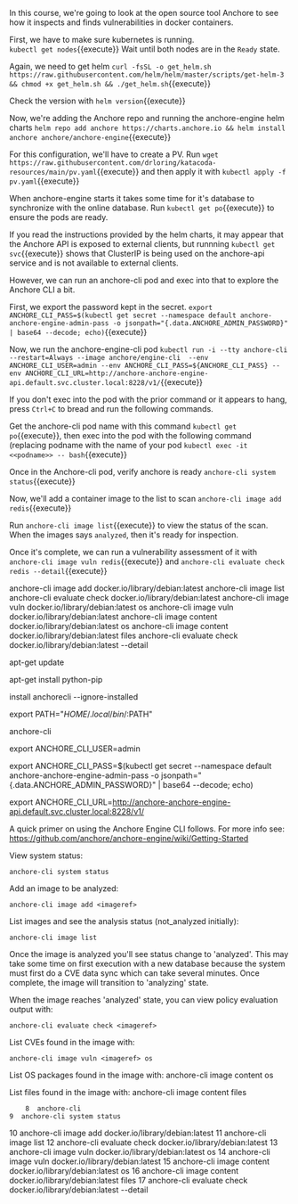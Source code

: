 In this course, we're going to look at the open source tool Anchore to see how it inspects and finds vulnerabilities in docker containers.

First, we have to make sure kubernetes is running.  
`kubectl get nodes`{{execute}}
Wait until both nodes are in the `Ready` state.

Again, we need to get helm
`curl -fsSL -o get_helm.sh https://raw.githubusercontent.com/helm/helm/master/scripts/get-helm-3 && chmod +x get_helm.sh && ./get_helm.sh`{{execute}}

Check the version with `helm version`{{execute}}

Now, we're adding the Anchore repo and running the anchore-engine helm charts
`helm repo add anchore https://charts.anchore.io && helm install anchore anchore/anchore-engine`{{execute}}

For this configuration, we'll have to create a PV.  Run `wget https://raw.githubusercontent.com/drloring/katacoda-resources/main/pv.yaml`{{execute}} and then apply it with `kubectl apply -f pv.yaml`{{execute}}

When anchore-engine starts it takes some time for it's database to synchronize with the online database.  Run `kubectl get po`{{execute}} to ensure the pods are ready.

If you read the instructions provided by the helm charts, it may appear that the Anchore API is exposed to external clients, but runnning `kubectl get svc`{{execute}} shows that ClusterIP is being used on the anchore-api service and is not available to external clients.

However, we can run an anchore-cli pod and exec into that to explore the Anchore CLI a bit.

First, we export the password kept in the secret. `export ANCHORE_CLI_PASS=$(kubectl get secret --namespace default anchore-anchore-engine-admin-pass -o jsonpath="{.data.ANCHORE_ADMIN_PASSWORD}" | base64 --decode; echo)`{{execute}}

Now, we run the anchore-engine-cli pod `kubectl run -i --tty anchore-cli --restart=Always --image anchore/engine-cli  --env ANCHORE_CLI_USER=admin --env ANCHORE_CLI_PASS=${ANCHORE_CLI_PASS} --env ANCHORE_CLI_URL=http://anchore-anchore-engine-api.default.svc.cluster.local:8228/v1/`{{execute}}

If you don't exec into the pod with the prior command or it appears to hang, press `Ctrl+C` to bread and run the following commands.

Get the anchore-cli pod name with this command `kubectl get po`{{execute}}, then exec into the pod with the following command (replacing podname with the name of your pod `kubectl exec -it <<podname>> -- bash`{{execute}}

Once in the Anchore-cli pod, verify anchore is ready
`anchore-cli system status`{{execute}}

Now, we'll add a container image to the list to scan `anchore-cli image add redis`{{execute}}

Run `anchore-cli image list`{{execute}} to view the status of the scan.  When the images says `analyzed`, then it's ready for inspection.  

Once it's complete, we can run a vulnerability assessment of it with `anchore-cli image vuln redis`{{execute}} and `anchore-cli evaluate check redis --detail`{{execute}}

anchore-cli image add docker.io/library/debian:latest
anchore-cli image list
anchore-cli evaluate check docker.io/library/debian:latest
anchore-cli image vuln docker.io/library/debian:latest os
anchore-cli image vuln docker.io/library/debian:latest
anchore-cli image content docker.io/library/debian:latest os
anchore-cli image content docker.io/library/debian:latest files
anchore-cli evaluate check docker.io/library/debian:latest --detail

apt-get update

apt-get install python-pip

install anchorecli --ignore-installed

export PATH="$HOME/.local/bin/:$PATH"

anchore-cli

export ANCHORE_CLI_USER=admin

export ANCHORE_CLI_PASS=$(kubectl get secret --namespace default anchore-anchore-engine-admin-pass -o jsonpath="{.data.ANCHORE_ADMIN_PASSWORD}" | base64 --decode; echo)

export ANCHORE_CLI_URL=http://anchore-anchore-engine-api.default.svc.cluster.local:8228/v1/



A quick primer on using the Anchore Engine CLI follows. For more info see: https://github.com/anchore/anchore-engine/wiki/Getting-Started

View system status:

    anchore-cli system status

Add an image to be analyzed:

    anchore-cli image add <imageref>

List images and see the analysis status (not_analyzed initially):

    anchore-cli image list

Once the image is analyzed you'll see status change to 'analyzed'. This may take some time on first execution with a new database because
the system must first do a CVE data sync which can take several minutes. Once complete, the image will transition to 'analyzing' state.

When the image reaches 'analyzed' state, you can view policy evaluation output with:

    anchore-cli evaluate check <imageref>

List CVEs found in the image with:

    anchore-cli image vuln <imageref> os

List OS packages found in the image with:
    anchore-cli image content <imageref> os

List files found in the image with:
    anchore-cli image content <imageref> files
	
	
	
	    8  anchore-cli
    9  anchore-cli system status
   10  anchore-cli image add docker.io/library/debian:latest
   11  anchore-cli image list
   12  anchore-cli evaluate check docker.io/library/debian:latest
   13  anchore-cli image vuln docker.io/library/debian:latest os
   14  anchore-cli image vuln docker.io/library/debian:latest
   15  anchore-cli image content docker.io/library/debian:latest os
   16  anchore-cli image content docker.io/library/debian:latest files
   17  anchore-cli evaluate check docker.io/library/debian:latest --detail

